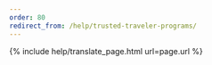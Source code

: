 ```yaml
---
order: 80
redirect_from: /help/trusted-traveler-programs/
---
```


{% include help/translate_page.html url=page.url %}

